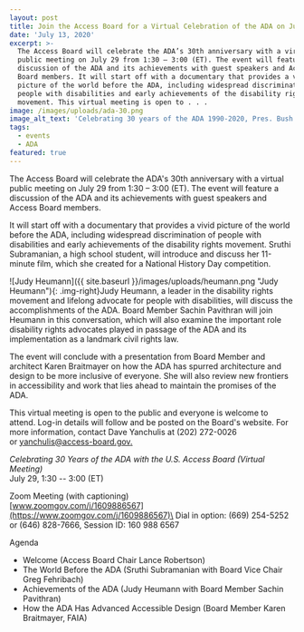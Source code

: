 ```yaml
---
layout: post
title: Join the Access Board for a Virtual Celebration of the ADA on July 29
date: 'July 13, 2020'
excerpt: >-
  The Access Board will celebrate the ADA’s 30th anniversary with a virtual
  public meeting on July 29 from 1:30 – 3:00 (ET). The event will feature
  discussion of the ADA and its achievements with guest speakers and Access
  Board members. It will start off with a documentary that provides a vivid
  picture of the world before the ADA, including widespread discrimination of
  people with disabilities and early achievements of the disability rights
  movement. This virtual meeting is open to . . .
image: /images/uploads/ada-30.png
image_alt_text: 'Celebrating 30 years of the ADA 1990-2020, Pres. Bush signing the ADA'
tags:
  - events
  - ADA
featured: true
---
```

The Access Board will celebrate the ADA's 30th anniversary with a virtual public meeting on July 29 from 1:30 – 3:00 (ET). The event will feature a discussion of the ADA and its achievements with guest speakers and Access Board members.

It will start off with a documentary that provides a vivid picture of the world before the ADA, including widespread discrimination of people with disabilities and early achievements of the disability rights movement. Sruthi Subramanian, a high school student, will introduce and discuss her 11-minute film, which she created for a National History Day competition.

![Judy Heumann]({{ site.baseurl }}/images/uploads/heumann.png "Judy Heumann"){: .img-right}Judy Heumann, a leader in the disability rights movement and lifelong advocate for people with disabilities, will discuss the accomplishments of the ADA. Board Member Sachin Pavithran will join Heumann in this conversation, which will also examine the important role disability rights advocates played in passage of the ADA and its implementation as a landmark civil rights law.

The event will conclude with a presentation from Board Member and architect Karen Braitmayer on how the ADA has spurred architecture and design to be more inclusive of everyone. She will also review new frontiers in accessibility and work that lies ahead to maintain the promises of the ADA.

This virtual meeting is open to the public and everyone is welcome to attend. Log-in details will follow and be posted on the Board's website. For more information, contact Dave Yanchulis at (202) 272-0026 or [yanchulis@access-board.gov.](mailto:yanchulis@access-board.gov)

*Celebrating 30 Years of the ADA with the U.S. Access Board (Virtual Meeting)*\
July 29, 1:30 -- 3:00 (ET)

Zoom Meeting (with captioning)\
[www.zoomgov.com/j/1609886567](https://www.zoomgov.com/j/1609886567)\
Dial in option: (669) 254-5252 or (646) 828-7666, Session ID: 160 988 6567

Agenda

* Welcome (Access Board Chair Lance Robertson)
* The World Before the ADA (Sruthi Subramanian with Board Vice Chair Greg Fehribach)
* Achievements of the ADA (Judy Heumann with Board Member Sachin Pavithran)
* How the ADA Has Advanced Accessible Design (Board Member Karen Braitmayer, FAIA)

